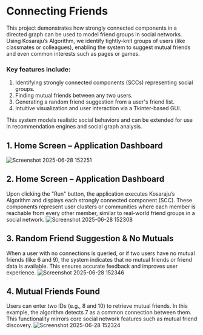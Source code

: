 # Connecting Friends
This project demonstrates how strongly connected components in a directed graph can be used to model friend groups in social networks. Using Kosaraju’s Algorithm, we identify tightly-knit groups of users (like classmates or colleagues), enabling the system to suggest mutual friends and even common interests such as pages or games.

### Key features include:
  1. Identifying strongly connected components (SCCs) representing social groups.
  2. Finding mutual friends between any two users.
  3. Generating a random friend suggestion from a user's friend list.
  4. Intuitive visualization and user interaction via a Tkinter-based GUI.

This system models realistic social behaviors and can be extended for use in recommendation engines and social graph analysis.

## 1. Home Screen – Application Dashboard
![Screenshot 2025-06-28 152251](https://github.com/user-attachments/assets/5c18f39c-dcdc-49d3-9809-ed18d912bb76)

## 2. Home Screen – Application Dashboard
Upon clicking the "Run" button, the application executes Kosaraju’s Algorithm and displays each strongly connected component (SCC). These components represent user clusters or communities where each member is reachable from every other member, similar to real-world friend groups in a social network.
![Screenshot 2025-06-28 152308](https://github.com/user-attachments/assets/6d3bae69-9db1-4942-9cb7-472a148701fa)

## 3. Random Friend Suggestion & No Mutuals
When a user with no connections is queried, or if two users have no mutual friends (like 6 and 9), the system indicates that no mutual friends or friend data is available. This ensures accurate feedback and improves user experience.
![Screenshot 2025-06-28 152346](https://github.com/user-attachments/assets/25ff2d44-5dad-483b-bbeb-65129e229392)

## 4. Mutual Friends Found
Users can enter two IDs (e.g., 8 and 10) to retrieve mutual friends. In this example, the algorithm detects 7 as a common connection between them. This functionality mirrors core social network features such as mutual friend discovery.
![Screenshot 2025-06-28 152324](https://github.com/user-attachments/assets/dfdc1fb0-11e1-41ed-a047-db1068e3e41f)




